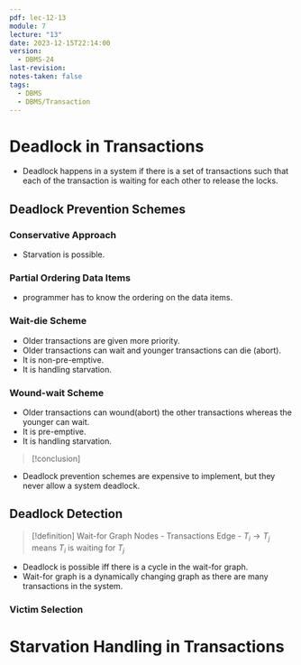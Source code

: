```yaml
---
pdf: lec-12-13
module: 7
lecture: "13"
date: 2023-12-15T22:14:00
version:
  - DBMS-24
last-revision: 
notes-taken: false
tags:
  - DBMS
  - DBMS/Transaction
---
```

# Deadlock in Transactions
- Deadlock happens in a system if there is a set of transactions such that each of the transaction is waiting for each other to release the locks.

## Deadlock Prevention Schemes

### Conservative Approach

- Starvation is possible.

### Partial Ordering Data Items

- programmer has to know the ordering on the data items.


### Wait-die Scheme
- Older transactions are given more priority.
- Older transactions can wait and younger transactions can die (abort).
- It is non-pre-emptive.
- It is handling starvation.

### Wound-wait Scheme
- Older transactions can wound(abort) the other transactions whereas the younger can wait.
- It is pre-emptive.
- It is handling starvation.


> [!conclusion] 
- Deadlock prevention schemes are expensive to implement, but they never allow a system deadlock.


## Deadlock Detection

> [!definition] Wait-for Graph
> Nodes - Transactions
> Edge - ${} T_i \rightarrow T_j {}$ means ${} T_i {}$ is waiting for ${} T_j {}$
> 

- Deadlock is possible iff there is a cycle in the wait-for graph.
- Wait-for graph is a dynamically changing graph as there are many transactions in the system.

### Victim Selection


# Starvation Handling in Transactions
